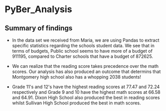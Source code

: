 # PyBer_Analysis

## Summary of findings

- In the data set we received from Maria, we are using Pandas to extract specific statistics regarding the schools student data. We see that in terms of budgets, Public school seems to have more of a budget of 911195, compared to Charter schools that have a budget of 872625. 

- We can realize that the reading score takes precedence over the math scores. Our analysis has also produced an outcome that determins that Montgomery high school also has a whopping 2038 students!

- Grade 11's and 12's have the highest reading scores at 77.47 and 72.24 respectively and Grade 9 and 10 have the highest math scores at 66.58 and 64.91. Dixon High School also produced the best in reading scores whilst Sullivan High School produced the best in math scores.

